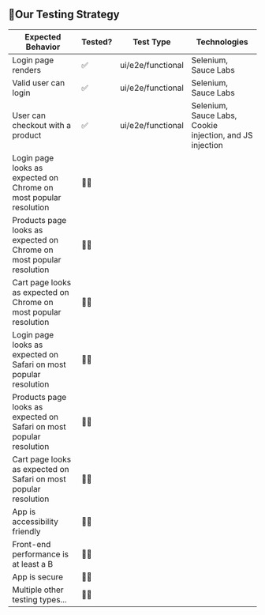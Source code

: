 ## 🧪Our Testing Strategy

| Expected Behavior  | Tested? | Test Type  | Technologies  |
|---|---|---|---|
| Login page renders  | ✅ | ui/e2e/functional | Selenium, Sauce Labs |
| Valid user can login | ✅ | ui/e2e/functional | Selenium, Sauce Labs |
| User can checkout with a product  | ✅ | ui/e2e/functional | Selenium, Sauce Labs, Cookie injection, and JS injection |
| Login page looks as expected on Chrome on most popular resolution  | 🙅‍♂️ |   |   |
| Products page looks as expected on Chrome on most popular resolution  | 🙅‍♂️ |   |   |
| Cart page looks as expected on Chrome on most popular resolution  | 🙅‍♂️ |   |   |
| Login page looks as expected on Safari on most popular resolution  | 🙅‍♂️ |   |   |
| Products page looks as expected on Safari on most popular resolution  | 🙅‍♂️ |   |   |
| Cart page looks as expected on Safari on most popular resolution  | 🙅‍♂️ |   |   |
| App is accessibility friendly  | 🙅‍♂️ |   |   |
| Front-end performance is at least a B  | 🙅‍♂️ |   |   |
| App is secure  | 🙅‍♂️ |   |   |
| Multiple other testing types...  | 🙅‍♂️ |   |   |

